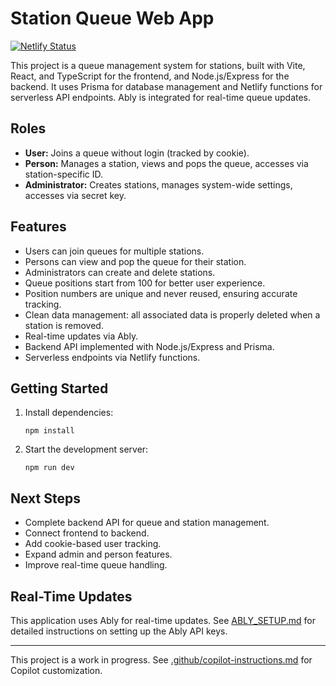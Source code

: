 # Station Queue Web App

[![Netlify Status](https://api.netlify.com/api/v1/badges/bb4be188-c231-453f-9b58-b4cdcce7acdc/deploy-status)](https://app.netlify.com/projects/station-queue/deploys)

This project is a queue management system for stations, built with Vite, React, and TypeScript for the frontend, and Node.js/Express for the backend. It uses Prisma for database management and Netlify functions for serverless API endpoints. Ably is integrated for real-time queue updates.

## Roles

- **User:** Joins a queue without login (tracked by cookie).
- **Person:** Manages a station, views and pops the queue, accesses via station-specific ID.
- **Administrator:** Creates stations, manages system-wide settings, accesses via secret key.

## Features

- Users can join queues for multiple stations.
- Persons can view and pop the queue for their station.
- Administrators can create and delete stations.
- Queue positions start from 100 for better user experience.
- Position numbers are unique and never reused, ensuring accurate tracking.
- Clean data management: all associated data is properly deleted when a station is removed.
- Real-time updates via Ably.
- Backend API implemented with Node.js/Express and Prisma.
- Serverless endpoints via Netlify functions.

## Getting Started

1. Install dependencies:

   ```pwsh
   npm install
   ```

2. Start the development server:

   ```pwsh
   npm run dev
   ```

## Next Steps

- Complete backend API for queue and station management.
- Connect frontend to backend.
- Add cookie-based user tracking.
- Expand admin and person features.
- Improve real-time queue handling.

## Real-Time Updates

This application uses Ably for real-time updates. See [ABLY_SETUP.md](./ABLY_SETUP.md) for detailed instructions on setting up the Ably API keys.

---

This project is a work in progress. See [.github/copilot-instructions.md](.github/copilot-instructions.md) for Copilot customization.
